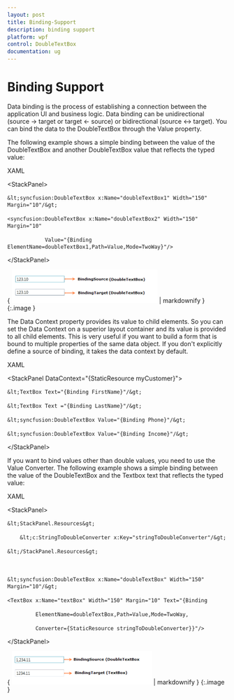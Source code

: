 ```yaml
---
layout: post
title: Binding-Support
description: binding support
platform: wpf
control: DoubleTextBox 
documentation: ug
---
```


# Binding Support

Data binding is the process of establishing a connection between the application UI and business logic. Data binding can be unidirectional (source -> target or target &lt;- source) or bidirectional (source &lt;-&gt; target). You can bind the data to the DoubleTextBox through the Value property.

The following example shows a simple binding between the value of the DoubleTextBox and another DoubleTextBox value that reflects the typed value:



XAML



&lt;StackPanel&gt;

    &lt;syncfusion:DoubleTextBox x:Name="doubleTextBox1" Width="150" Margin="10"/&gt;

    <syncfusion:DoubleTextBox x:Name="doubleTextBox2" Width="150" Margin="10" 

                Value="{Binding ElementName=doubleTextBox1,Path=Value,Mode=TwoWay}"/>

&lt;/StackPanel&gt;



{ ![](Binding-Support_images/Binding-Support_img1.png) | markdownify }
{:.image }




The Data Context property provides its value to child elements. So you can set the Data Context on a superior layout container and its value is provided to all child elements. This is very useful if you want to build a form that is bound to multiple properties of the same data object. If you don't explicitly define a source of binding, it takes the data context by default.



XAML



&lt;StackPanel DataContext="{StaticResource myCustomer}"&gt;

    &lt;TextBox Text="{Binding FirstName}"/&gt;

    &lt;TextBox Text ="{Binding LastName}"/&gt;

    &lt;syncfusion:DoubleTextBox Value="{Binding Phone}"/&gt;

    &lt;syncfusion:DoubleTextBox Value="{Binding Income}"/&gt;

&lt;/StackPanel&gt;



If you want to bind values other than double values, you need to use the Value Converter. The following example shows a simple binding between the value of the DoubleTextBox and the Textbox text that reflects the typed value:



XAML



&lt;StackPanel&gt;

    &lt;StackPanel.Resources&gt;

        &lt;c:StringToDoubleConverter x:Key="stringToDoubleConverter"/&gt;

    &lt;/StackPanel.Resources&gt;



    &lt;syncfusion:DoubleTextBox x:Name="doubleTextBox" Width="150" Margin="10"/&gt;

    <TextBox x:Name="textBox" Width="150" Margin="10" Text="{Binding 

             ElementName=doubleTextBox,Path=Value,Mode=TwoWay,

             Converter={StaticResource stringToDoubleConverter}}"/>    

&lt;/StackPanel&gt;



{ ![](Binding-Support_images/Binding-Support_img2.png) | markdownify }
{:.image }


